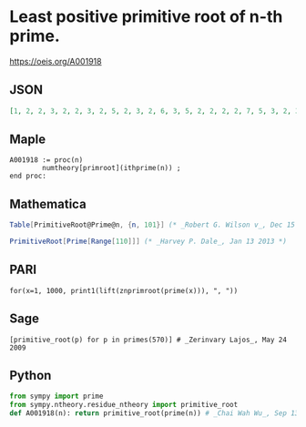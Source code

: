 # Least positive primitive root of n\-th prime\.
https://oeis.org/A001918
## JSON
```JSON
[1, 2, 2, 3, 2, 2, 3, 2, 5, 2, 3, 2, 6, 3, 5, 2, 2, 2, 2, 7, 5, 3, 2, 3, 5, 2, 5, 2, 6, 3, 3, 2, 3, 2, 2, 6, 5, 2, 5, 2, 2, 2, 19, 5, 2, 3, 2, 3, 2, 6, 3, 7, 7, 6, 3, 5, 2, 6, 5, 3, 3, 2, 5, 17, 10, 2, 3, 10, 2, 2, 3, 7, 6, 2, 2, 5, 2, 5, 3, 21, 2, 2, 7, 5, 15, 2, 3, 13, 2, 3, 2, 13, 3, 2, 7, 5, 2, 3, 2, 2, 2, 2, 2, 3]
```
## Maple
```Maple
A001918 := proc(n)
        numtheory[primroot](ithprime(n)) ;
end proc:
```
## Mathematica
```Mathematica
Table[PrimitiveRoot@Prime@n, {n, 101}] (* _Robert G. Wilson v_, Dec 15 2005 *)
```
```Mathematica
PrimitiveRoot[Prime[Range[110]]] (* _Harvey P. Dale_, Jan 13 2013 *)
```
## PARI
```PARI
for(x=1, 1000, print1(lift(znprimroot(prime(x))), ", "))
```
## Sage
```Sage
[primitive_root(p) for p in primes(570)] # _Zerinvary Lajos_, May 24 2009
```
## Python
```Python
from sympy import prime
from sympy.ntheory.residue_ntheory import primitive_root
def A001918(n): return primitive_root(prime(n)) # _Chai Wah Wu_, Sep 13 2022
```
